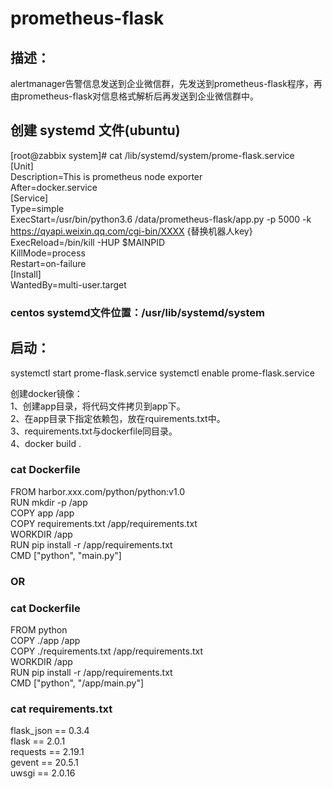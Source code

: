 # prometheus-flask

## 描述：
alertmanager告警信息发送到企业微信群，先发送到prometheus-flask程序，再由prometheus-flask对信息格式解析后再发送到企业微信群中。

## 创建 systemd 文件(ubuntu)
[root@zabbix system]# cat /lib/systemd/system/prome-flask.service  
[Unit]  
Description=This is prometheus node exporter  
After=docker.service  
[Service]  
Type=simple  
ExecStart=/usr/bin/python3.6 /data/prometheus-flask/app.py -p 5000 -k https://qyapi.weixin.qq.com/cgi-bin/XXXX {替换机器人key}  
ExecReload=/bin/kill -HUP $MAINPID  
KillMode=process  
Restart=on-failure  
[Install]  
WantedBy=multi-user.target  

### centos systemd文件位置：/usr/lib/systemd/system

## 启动：
systemctl start prome-flask.service
systemctl enable prome-flask.service

创建docker镜像：      
1、创建app目录，将代码文件拷贝到app下。     
2、在app目录下指定依赖包，放在rquirements.txt中。             
3、requirements.txt与dockerfile同目录。               
4、docker build .       

### cat Dockerfile     
FROM harbor.xxx.com/python/python:v1.0            
RUN mkdir -p /app          
COPY app /app           
COPY requirements.txt /app/requirements.txt          
WORKDIR /app     
RUN pip install -r /app/requirements.txt        
CMD ["python", "main.py"]       

### OR
### cat Dockerfile     
FROM python    
COPY ./app /app     
COPY ./requirements.txt /app/requirements.txt     
WORKDIR /app      
RUN pip install -r /app/requirements.txt    
CMD ["python", "/app/main.py"]      

### cat requirements.txt    
flask_json == 0.3.4    
flask == 2.0.1   
requests == 2.19.1   
gevent == 20.5.1      
uwsgi == 2.0.16     
